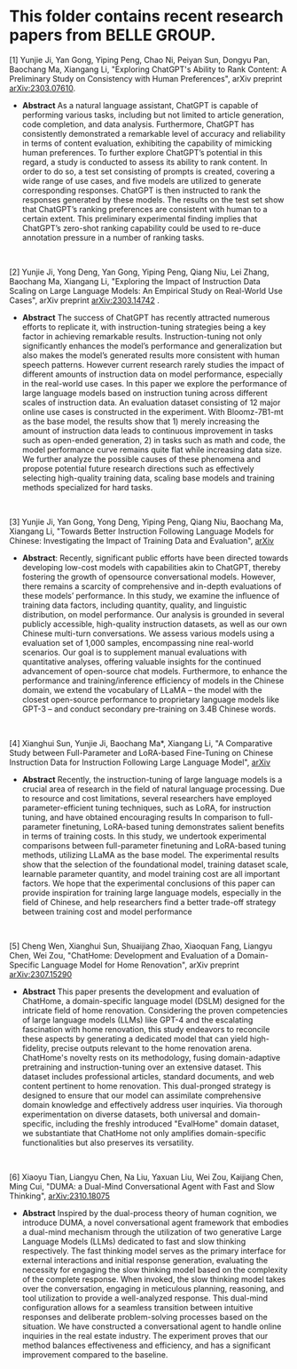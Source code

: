 # This folder contains recent research papers from BELLE GROUP.


[1] Yunjie Ji, Yan Gong, Yiping Peng, Chao Ni, Peiyan Sun, Dongyu Pan, Baochang Ma, Xiangang Li, "Exploring ChatGPT's Ability to Rank Content: A Preliminary Study on Consistency with Human Preferences", arXiv preprint [arXiv:2303.07610](https://github.com/LianjiaTech/BELLE/blob/main/docs/Exploring%20ChatGPT's%20Ability%20to%20Rank%20Content%20A%20Preliminary%20Study%20on%20Consistency%20with%20Human%20Preferences.pdf).

* **Abstract**
As a natural language assistant, ChatGPT is capable of performing various tasks, including but not limited to article generation, code completion, and data analysis. Furthermore, ChatGPT has consistently demonstrated a remarkable level of accuracy and reliability in terms of content evaluation, exhibiting the capability of mimicking human preferences. To further explore ChatGPT’s potential in this regard, a study is conducted to assess its ability to rank content. In order to do so, a test set consisting of prompts is created, covering a wide range of use cases, and five models are utilized to generate corresponding responses. ChatGPT is then instructed to rank the responses generated by these models. The results on the test set show that ChatGPT’s ranking preferences are consistent with human to a certain extent. This preliminary experimental finding implies that ChatGPT’s zero-shot ranking capability could be used to re-duce annotation pressure in a number of ranking tasks.

<br/>

[2] Yunjie Ji, Yong Deng, Yan Gong, Yiping Peng, Qiang Niu, Lei Zhang, Baochang Ma, Xiangang Li, "Exploring the Impact of Instruction Data Scaling on Large Language Models: An Empirical Study on Real-World Use Cases", arXiv preprint [arXiv:2303.14742](https://github.com/LianjiaTech/BELLE/blob/main/docs/Exploring%20the%20Impact%20of%20Instruction%20Data%20Scaling%20on%20Large%20Language%20Models%20An%20Empirical%20Study%20on%20Real-World%20Use%20Cases.pdf) .

* **Abstract**
The success of ChatGPT has recently attracted numerous efforts to replicate it, with instruction-tuning strategies being a key factor in achieving remarkable results. Instruction-tuning not only significantly enhances the model’s performance and generalization but also makes the model’s generated results more consistent with human speech patterns. However current research rarely studies the impact of different amounts of instruction data on model performance, especially in the real-world use cases. In this paper we explore the performance of large language models based on instruction tuning across different scales of instruction data. An evaluation dataset consisting of 12 major online use cases is constructed in the experiment. With Bloomz-7B1-mt as the base model, the results show that 1) merely increasing the amount of instruction data leads to continuous improvement in tasks such as open-ended generation, 2) in tasks such as math and code, the model performance curve remains quite flat while increasing data size. We further analyze the possible causes of these phenomena and propose potential future research directions such as effectively selecting high-quality training data, scaling base models and training methods specialized for hard tasks.

<br/>

[3] Yunjie Ji, Yan Gong, Yong Deng, Yiping Peng, Qiang Niu, Baochang Ma, Xiangang Li, "Towards Better Instruction Following Language Models for Chinese: Investigating the Impact of Training Data and Evaluation", [arXiv](https://github.com/LianjiaTech/BELLE/blob/main/docs/Towards%20Better%20Instruction%20Following%20Language%20Models%20for%20Chinese.pdf)

* **Abstract**: 
Recently, significant public efforts have been directed towards developing low-cost models with capabilities akin to ChatGPT, thereby fostering the growth of opensource conversational models. However, there remains a scarcity of comprehensive and in-depth evaluations of these models’ performance. In this study, we examine the influence of training data factors, including quantity, quality, and linguistic distribution, on model performance. Our analysis is grounded in several publicly accessible, high-quality instruction datasets, as well as our own Chinese multi-turn conversations. We assess various models using a evaluation set of 1,000 samples, encompassing nine real-world scenarios. Our goal is to supplement manual evaluations with quantitative analyses, offering valuable insights for the continued advancement of open-source chat models. Furthermore, to enhance the performance and training/inference efficiency of models in the Chinese domain, we extend the vocabulary of LLaMA – the model with the closest open-source performance to proprietary language models like GPT-3 – and conduct secondary pre-training on 3.4B Chinese words.

<br/>

[4] Xianghui Sun, Yunjie Ji, Baochang Ma*, Xiangang Li, "A Comparative Study between Full-Parameter and LoRA-based Fine-Tuning on Chinese Instruction Data for Instruction Following Large Language Model", [arXiv](https://github.com/LianjiaTech/BELLE/blob/main/docs/A%20Comparative%20Study%20between%20Full-Parameter%20and%20LoRA-based.pdf)

* **Abstract**
Recently, the instruction-tuning of large language models is a crucial area of research in the field of natural language processing. Due to resource and cost limitations, several researchers have employed parameter-efficient tuning techniques, such as LoRA, for instruction tuning, and have obtained encouraging results In comparison to full-parameter finetuning, LoRA-based tuning demonstrates salient benefits in terms of training costs. In this study, we undertook experimental comparisons between full-parameter finetuning and LoRA-based tuning methods, utilizing LLaMA as the base model.
The experimental results show that the selection of the foundational model, training dataset scale, learnable parameter quantity, and model training cost are all important factors. We hope that the experimental conclusions of this paper can provide inspiration for training large language models, especially in the field of Chinese, and help researchers find a better trade-off strategy between training cost and model performance

<br/>

[5] Cheng Wen, Xianghui Sun, Shuaijiang Zhao, Xiaoquan Fang, Liangyu Chen, Wei Zou, "ChatHome: Development and Evaluation of a Domain-Specific Language Model for Home Renovation", arXiv preprint [arXiv:2307.15290](https://github.com/LianjiaTech/BELLE/blob/main/docs/ChatHome%20Development%20and%20Evaluation%20of%20a%20Domain-Specific%20Language%20Model%20for%20Home%20Renovation.pdf)

* **Abstract**
This paper presents the development and evaluation of ChatHome, a domain-specific language model (DSLM) designed for the intricate field of home renovation. Considering the proven competencies of large language models (LLMs) like GPT-4 and the escalating fascination with home renovation, this study endeavors to reconcile these aspects by generating a dedicated model that can yield high-fidelity, precise outputs relevant to the home renovation arena. ChatHome's novelty rests on its methodology, fusing domain-adaptive pretraining and instruction-tuning over an extensive dataset. This dataset includes professional articles, standard documents, and web content pertinent to home renovation. This dual-pronged strategy is designed to ensure that our model can assimilate comprehensive domain knowledge and effectively address user inquiries. Via thorough experimentation on diverse datasets, both universal and domain-specific, including the freshly introduced "EvalHome" domain dataset, we substantiate that ChatHome not only amplifies domain-specific functionalities but also preserves its versatility.

<br/>

[6] Xiaoyu Tian, Liangyu Chen, Na Liu, Yaxuan Liu, Wei Zou, Kaijiang Chen, Ming Cui, "DUMA: a Dual-Mind Conversational Agent with Fast and Slow Thinking", [arXiv:2310.18075](https://arxiv.org/abs/2310.18075#)

* **Abstract**
Inspired by the dual-process theory of human cognition, we introduce DUMA, a novel conversational agent framework that embodies a dual-mind mechanism through the utilization of two generative Large Language Models (LLMs) dedicated to fast and slow thinking respectively. The fast thinking model serves as the primary interface for external interactions and initial response generation, evaluating the necessity for engaging the slow thinking model based on the complexity of the complete response. When invoked, the slow thinking model takes over the conversation, engaging in meticulous planning, reasoning, and tool utilization to provide a well-analyzed response. This dual-mind configuration allows for a seamless transition between intuitive responses and deliberate problem-solving processes based on the situation. We have constructed a conversational agent to handle online inquiries in the real estate industry. The experiment proves that our method balances effectiveness and efficiency, and has a significant improvement compared to the baseline.

<br>
